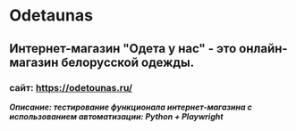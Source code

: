 # Odetaunas
## Интернет-магазин "Одета у нас" - это онлайн-магазин белорусской одежды.
### сайт: https://odetounas.ru/
***Описание: тестирование функционала интернет-магазина с использованием автоматизации:  Python + Playwright***
